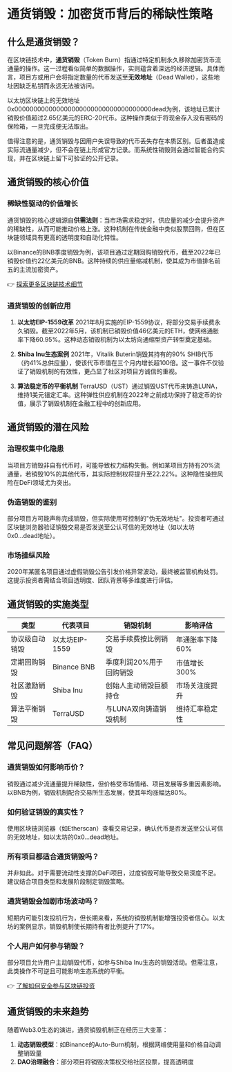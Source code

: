 # 通货销毁：加密货币背后的稀缺性策略

## 什么是通货销毁？

在区块链技术中，**通货销毁**（Token Burn）指通过特定机制永久移除加密货币流通量的操作。这一过程看似简单的数据操作，实则蕴含着深远的经济逻辑。具体而言，项目方或用户会将指定数量的代币发送至**无效地址**（Dead Wallet），这些地址因缺乏私钥而永远无法被访问。

以太坊区块链上的无效地址0x000000000000000000000000000000000000dead为例，该地址已累计销毁价值超过2.65亿美元的ERC-20代币。这种操作类似于将现金存入没有密码的保险箱，一旦完成便无法取出。

值得注意的是，通货销毁与因用户失误导致的代币丢失存在本质区别。后者虽造成实际流通量减少，但不会在链上形成官方记录。而系统性销毁则会通过智能合约实现，并在区块链上留下可验证的公开记录。

## 通货销毁的核心价值

### 稀缺性驱动的价值增长

通货销毁的核心逻辑源自**供需法则**：当市场需求稳定时，供应量的减少会提升资产的稀缺性，从而可能推动价格上涨。这种机制在传统金融中类似股票回购，但在区块链领域具有更高的透明度和自动化特性。

以Binance的BNB季度销毁为例，该项目通过定期回购销毁代币，截至2022年已销毁价值约22亿美元的BNB。这种持续的供应量缩减机制，使其成为市值排名前五的主流加密资产。

👉 [探索更多区块链技术细节](https://bit.ly/okx_welcome)

### 通货销毁的创新应用

1. **以太坊EIP-1559改革**
   2021年8月实施的EIP-1559协议，将部分交易手续费永久销毁。截至2022年5月，该机制已销毁价值46亿美元的ETH，使网络通胀率下降60.95%。这种动态销毁机制为以太坊向通缩型资产转型奠定基础。

2. **Shiba Inu生态案例**
   2021年，Vitalik Buterin销毁其持有的90% SHIB代币（约41%总供应量），使该代币市值在三个月内增长超100倍。这一事件不仅验证了销毁机制的有效性，更凸显了社区对项目方诚信的重视。

3. **算法稳定币的平衡机制**
   TerraUSD（UST）通过销毁UST代币来铸造LUNA，维持1美元锚定汇率。这种弹性供应机制在2022年之前成功保持了稳定币的价值，展示了销毁机制在金融工程中的创新应用。

## 通货销毁的潜在风险

### 治理权集中化隐患

当项目方销毁非自有代币时，可能导致权力结构失衡。例如某项目方持有20%流通量，若销毁10%的其他代币，其实际控制权将提升至22.22%。这种隐性操控风险在DeFi领域尤为突出。

### 伪造销毁的鉴别

部分项目方可能声称完成销毁，但实际使用可控制的"伪无效地址"。投资者可通过区块链浏览器验证销毁交易是否发送至公认可信的无效地址（如以太坊0x0...dead地址）。

### 市场操纵风险

2020年某匿名项目通过虚假销毁公告引发价格异常波动，最终被监管机构处罚。这提示投资者需结合项目透明度、团队背景等多维度进行评估。

## 通货销毁的实施类型

| 类型          | 代表项目       | 销毁机制                  | 影响评估          |
|---------------|----------------|---------------------------|-------------------|
| 协议级自动销毁 | 以太坊EIP-1559 | 交易手续费按比例销毁       | 年通胀率下降60%   |
| 定期回购销毁   | Binance BNB    | 季度利润20%用于回购销毁    | 市值增长300%      |
| 社区激励销毁   | Shiba Inu      | 创始人主动销毁巨额持仓     | 市场关注度提升    |
| 算法平衡销毁   | TerraUSD       | 与LUNA双向铸造销毁机制     | 维持汇率稳定性    |

## 常见问题解答（FAQ）

### 通货销毁如何影响币价？
销毁通过减少流通量提升稀缺性，但价格受市场情绪、项目发展等多重因素影响。以BNB为例，销毁机制配合交易所生态发展，使其年均涨幅达80%。

### 如何验证销毁的真实性？
使用区块链浏览器（如Etherscan）查看交易记录，确认代币是否发送至公认可信的无效地址，如以太坊的0x0...dead地址。

### 所有项目都适合通货销毁吗？
并非如此。对于需要流动性支撑的DeFi项目，过度销毁可能导致交易深度不足。建议结合项目类型和发展阶段制定销毁策略。

### 通货销毁会加剧市场波动吗？
短期内可能引发投机行为，但长期来看，系统的销毁机制能增强投资者信心。以太坊的案例显示，销毁机制使长期持有者比例提升了17%。

### 个人用户如何参与销毁？
部分项目允许用户主动销毁代币，如参与Shiba Inu生态的销毁活动。但需注意，此类操作不可逆且可能影响生态系统的平衡。

👉 [了解如何安全参与区块链投资](https://bit.ly/okx_welcome)

## 通货销毁的未来趋势

随着Web3.0生态的演进，通货销毁机制正在经历三大变革：
1. **动态销毁模型**：如Binance的Auto-Burn机制，根据网络使用量和价格自动调整销毁量
2. **DAO治理融合**：部分项目将销毁决策权交给社区投票，提高透明度